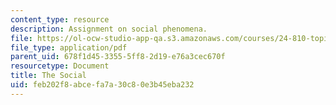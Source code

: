 ```yaml
---
content_type: resource
description: Assignment on social phenomena.
file: https://ol-ocw-studio-app-qa.s3.amazonaws.com/courses/24-810-topics-in-philosophy-of-science-social-science-fall-2006/feb202f8abcefa7a30c80e3b45eba232_the_social.pdf
file_type: application/pdf
parent_uid: 678f1d45-3355-5ff8-2d19-e76a3cec670f
resourcetype: Document
title: The Social
uid: feb202f8-abce-fa7a-30c8-0e3b45eba232
---
```

